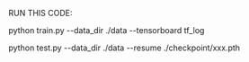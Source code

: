 RUN THIS CODE:

python train.py --data_dir ./data --tensorboard tf_log

python test.py --data_dir ./data --resume ./checkpoint/xxx.pth
